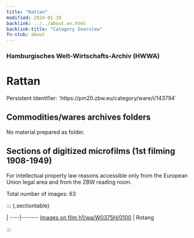 ```yaml
---
title: "Rattan"
modified: 2024-01-19
backlink: ../../about.en.html
backlink-title: "Category Overview"
fn-stub: about
---
```


### Hamburgisches Welt-Wirtschafts-Archiv (HWWA)

# Rattan

<div class="hint">Persistent Identifier: `https://pm20.zbw.eu/category/ware/i/143794`</div>







## Commodities/wares archives folders





No material prepared as folder.



<a id="filmsections" />

## Sections of digitized microfilms (1st filming 1908-1949)

<p>For intellectual property law reasons accessible only from the European Union legal area and from the ZBW reading room.</p>



<p>Total number of images: 63</p>




::: {.sectiontable}

 | 
----|-------
<a class="btn" href="https://pm20.zbw.eu/film/h1/wa/W0375H/0100" rel="nofollow">Images on film h1/wa/W0375H/0100</a> | Rotang


:::
















